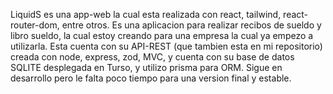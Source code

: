 LiquidS es una app-web la cual esta realizada con react, tailwind, react-router-dom, entre otros. Es una aplicacion para realizar recibos de sueldo y libro sueldo, la cual estoy creando para una empresa la cual ya empezo a utilizarla. Esta cuenta con su API-REST (que tambien esta en mi repositorio) creada con node, express, zod, MVC, y cuenta con su base de datos SQLITE desplegada en Turso, y utilizo prisma para ORM. Sigue en desarrollo pero le falta poco tiempo para una version final y estable.
